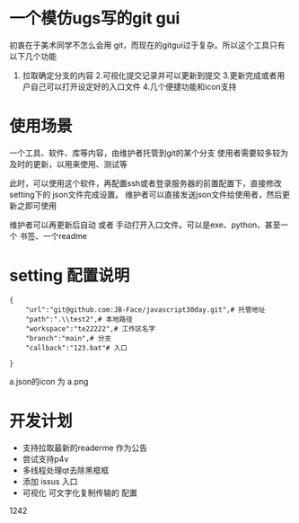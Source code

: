 <!--
 * @Descripttion: 
 * @version: 
 * @Author: JBFace
 * @Date: 2022-05-11 23:30:22
 * @LastEditors: JBFace
 * @LastEditTime: 2022-05-11 23:40:53
-->
# 一个模仿ugs写的git gui

初衷在于美术同学不怎么会用 git，而现在的gitgui过于复杂。所以这个工具只有以下几个功能

1. 拉取确定分支的内容
2.可视化提交记录并可以更新到提交
3.更新完成或者用户自己可以打开设定好的入口文件
4.几个便捷功能和icon支持

# 使用场景
一个工具、软件、库等内容，由维护者托管到git的某个分支
使用者需要较多较为及时的更新，以用来使用、测试等

此时，可以使用这个软件，再配置ssh或者登录服务器的前置配置下，直接修改setting下的 json文件完成设置。
维护者可以直接发送json文件给使用者，然后更新之即可使用

维护者可以再更新后自动 或者 手动打开入口文件。可以是exe、python、甚至一个 书签、一个readme

# setting 配置说明

```
{
    "url":"git@github.com:JB-Face/javascript30day.git",# 托管地址
    "path":".\\test2",# 本地路径
    "workspace":"te22222",# 工作区名字
    "branch":"main",# 分支
    "callback":"123.bat"# 入口

}
```

a.json的icon 为 a.png


# 开发计划

- 支持拉取最新的readerme 作为公告
- 尝试支持p4v
- 多线程处理qt去除黑框框
- 添加 issus 入口
- 可视化 可文字化复制传输的 配置

1242
